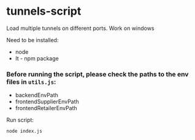# tunnels-script

Load multiple tunnels on different ports. Work on windows

Need to be installed:

- node
- lt - npm package

### Before running the script, please check the paths to the env files in `utils.js`:

- backendEnvPath
- frontendSupplierEnvPath
- frontendRetailerEnvPath

Run script:

```
node index.js
```
